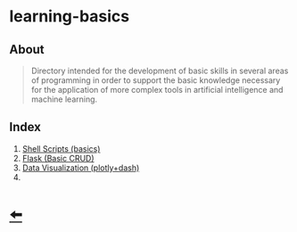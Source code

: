 # learning-basics

## About

> Directory intended for the development of basic skills in several areas of programming in order to support the basic knowledge necessary for the application of more complex tools in artificial intelligence and machine learning.

## Index

1. [Shell Scripts (basics)](01_shell_scripts/)
2. [Flask (Basic CRUD)](02_flask_basic_crud/)
3. [Data Visualization (plotly+dash)](03_plotly_dash/)
4.

# [ 🠨 ](../)
